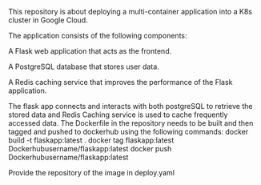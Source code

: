 This repository is about deploying a multi-container application into a K8s cluster in Google Cloud. 

The application consists of the following components:


A Flask web application that acts as the frontend.

A PostgreSQL database that stores user data.

A Redis caching service that improves the performance of the Flask application.

The flask app connects and interacts with both postgreSQL to retrieve the stored data and Redis Caching service is used to cache frequently accessed data.
The Dockerfile in the repository needs to be built and then tagged and pushed to dockerhub using the following commands:
docker build -t flaskapp:latest .
docker tag flaskapp:latest Dockerhubusername/flaskapp:latest
docker push Dockerhubusername/flaskapp:latest

Provide the repository of the image in deploy.yaml

